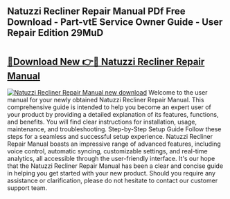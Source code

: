 ## Natuzzi Recliner Repair Manual PDf Free Download - Part-vtE Service Owner Guide - User Repair Edition 29MuD

# <h2><a href="http://cf23659.oget.top/?id=Natuzzi+Recliner+Repair+Manual">🔗Download New 👉🔴 Natuzzi Recliner Repair Manual</a></h2>

[![Natuzzi Recliner Repair Manual new download](https://i.imgur.com/5g1atiW.png)](http://cf23659.oget.top/?id=Natuzzi+Recliner+Repair+Manual)
Welcome to the user manual for your newly obtained Natuzzi Recliner Repair Manual. This comprehensive guide is intended to help you become an expert user of your product by providing a detailed explanation of its features, functions, and benefits. You will find clear instructions for installation, usage, maintenance, and troubleshooting. Step-by-Step Setup Guide Follow these steps for a seamless and successful setup experience. Natuzzi Recliner Repair Manual boasts an impressive range of advanced features, including voice control, automatic syncing, customizable settings, and real-time analytics, all accessible through the user-friendly interface. It's our hope that the Natuzzi Recliner Repair Manual has been a clear and concise guide in helping you get started with your new product. Should you require any assistance or clarification, please do not hesitate to contact our customer support team.
